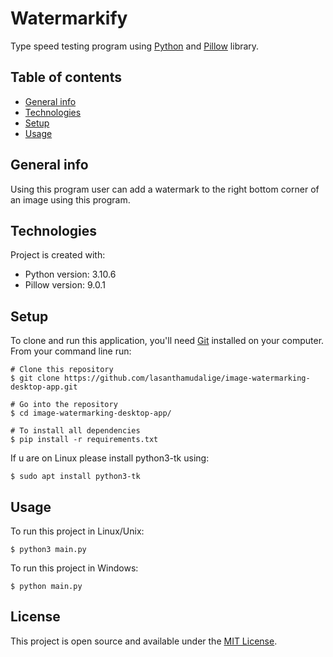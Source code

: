 # Watermarkify

Type speed testing program using [Python](https://www.python.org/) and [Pillow](https://python-pillow.org/) library.

## Table of contents
* [General info](#general-info)
* [Technologies](#technologies)
* [Setup](#setup)
* [Usage](#usage)

## General info
Using this program user can add a watermark to the right bottom corner of an image using this program.

## Technologies
Project is created with:
* Python version: 3.10.6
* Pillow version: 9.0.1
	
## Setup

To clone and run this application, you'll need [Git](https://git-scm.com) installed on your computer.\
From your command line run:

```
# Clone this repository
$ git clone https://github.com/lasanthamudalige/image-watermarking-desktop-app.git

# Go into the repository
$ cd image-watermarking-desktop-app/

# To install all dependencies
$ pip install -r requirements.txt
```

If u are on Linux please install python3-tk using:

```
$ sudo apt install python3-tk
```

## Usage

To run this project in Linux/Unix:

```
$ python3 main.py
```

To run this project in Windows:

```
$ python main.py
```

## License 
This project is open source and available under the [MIT License](https://github.com/lasanthamudalige/image-watermarking-desktop-app/blob/main/license).
